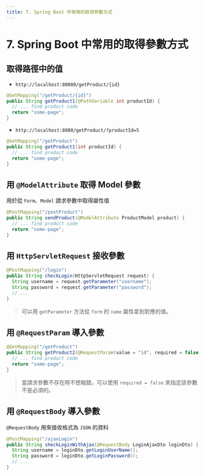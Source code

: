 ```yaml
---
title: 7. Spring Boot 中常用的取得參數方式
---
```


# 7. Spring Boot 中常用的取得參數方式
## 取得路徑中的值
  - `http://localhost:80080/getProduct/{id}`
  ```java
  @GetMapping("/getProduct/{id}")
  public String getProduct1(@PathVariable int productId) {
    // ... find product code
    return "some-page";
  }
  ```

  - `http://localhost:8080/getProduct/?productId=5`
  ```java
  @GetMapping("/getProduct")
  public String getProduct1(int productId) {
    // ... find product code
    return "some-page";
  }
  ```

## 用 `@ModelAttribute` 取得 Model 參數
  用於從 `Form`、`Model` 請求參數中取得屬性值
  ```java
  @PostMapping("/postProduct")
  public String sendProduct(@ModelAttribute ProductModel product) {
    // ... find product code
    return "some-page";
  }
  ```

## 用 `HttpServletRequest` 接收參數
  ```java
  @PostMapping("/login")
  public String checkLogin(HttpServletRequest request) {
    String username = request.getParameter("username");
    String password = request.getParameter("password");
    // ...
  }
  ```
  > 可以用 `getParameter` 方法從 `form` 的 `name` 屬性拿到對應的值。

## 用 `@RequestParam` 導入參數
  ```java
  @GetMapping("/getProduct")
  public String getProduct2(@RequestParam(value = "id", required = false) int id) {
    // ... find product code
    return "some-page";
  }
  ```
  > 當請求參數不存在時不想報錯，可以使用 `required = false` 來指定該參數不是必須的。

## 用 `@RequestBody` 導入參數
  `@RequestBody` 用來接收格式為 `JSON` 的資料
  ```java
  @PostMapping("/ajaxLogin")
  public String sheckLoginWithAjax(@RequestBody LoginAjaxDto loginDto) {
    String username = loginDto.getLoginUserName();
    String password = loginDto.getLoginPassword();
    // ...
  }
  ```

